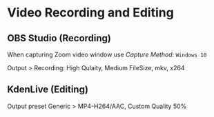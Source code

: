 # Video Recording and Editing

## OBS Studio (Recording)

When capturing Zoom video window use *Capture Method*: `Windows 10`

Output > Recording: High Qulaity, Medium FileSize, mkv, x264

## KdenLive (Editing)

Output preset Generic > MP4-H264/AAC, Custom Quality 50%
